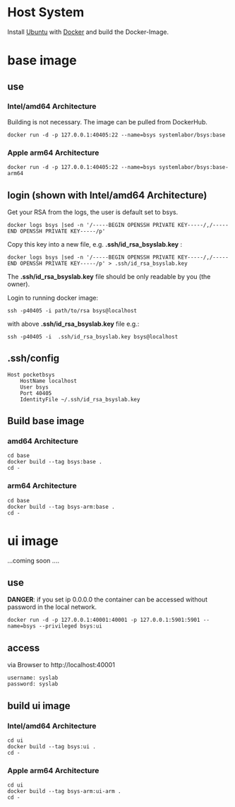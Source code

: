 # Host System
Install [Ubuntu](https://ubuntu.com/tutorials/install-ubuntu-desktop#1-overview) with [Docker](https://docs.docker.com/engine/install/ubuntu/) and build the Docker-Image.

# base image
## use
### Intel/amd64 Architecture
Building is not necessary. The image can be pulled from DockerHub. 
```
docker run -d -p 127.0.0.1:40405:22 --name=bsys systemlabor/bsys:base
```

### Apple arm64 Architecture

```
docker run -d -p 127.0.0.1:40405:22 --name=bsys systemlabor/bsys:base-arm64
```

## login (shown with Intel/amd64 Architecture)
Get your RSA from the logs, the user is default set to bsys.
```
docker logs bsys |sed -n '/-----BEGIN OPENSSH PRIVATE KEY-----/,/-----END OPENSSH PRIVATE KEY-----/p'
```
Copy this key into a new file, e.g. **.ssh/id_rsa_bsyslab.key** :
```
docker logs bsys |sed -n '/-----BEGIN OPENSSH PRIVATE KEY-----/,/-----END OPENSSH PRIVATE KEY-----/p' > .ssh/id_rsa_bsyslab.key
```
The **.ssh/id_rsa_bsyslab.key** file should be only readable by you (the owner).

Login to running docker image:
```
ssh -p40405 -i path/to/rsa bsys@localhost
```
with above **.ssh/id_rsa_bsyslab.key** file e.g.:
```
ssh -p40405 -i  .ssh/id_rsa_bsyslab.key bsys@localhost
```

## .ssh/config 

```
Host pocketbsys
    HostName localhost
    User bsys
    Port 40405
    IdentityFile ~/.ssh/id_rsa_bsyslab.key
```


## Build base image
### amd64 Architecture
```
cd base
docker build --tag bsys:base .
cd -
```

### arm64 Architecture
```
cd base
docker build --tag bsys-arm:base .
cd -
```

# ui image
...coming soon ....

## use

**DANGER**: if you set ip 0.0.0.0 the container can be accessed without password in the local network.

```docker run -d -p 127.0.0.1:40001:40001 -p 127.0.0.1:5901:5901 --name=bsys --privileged bsys:ui```

## access

via Browser to http://localhost:40001
```
username: syslab
password: syslab
```

## build ui image
### Intel/amd64 Architecture
```
cd ui
docker build --tag bsys:ui .
cd -
```

### Apple arm64 Architecture
```
cd ui
docker build --tag bsys-arm:ui-arm .
cd -
```

